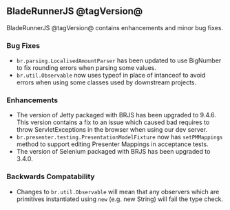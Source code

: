 ## BladeRunnerJS @tagVersion@

BladeRunnerJS @tagVersion@ contains enhancements and minor bug fixes.

### Bug Fixes

- `br.parsing.LocalisedAmountParser` has been updated to use BigNumber to fix rounding errors when parsing some values.
- `br.util.Observable` now uses typeof in place of intanceof to avoid errors when using some classes used by downstream projects.

### Enhancements

- The version of Jetty packaged with BRJS has been upgraded to 9.4.6. This version contains a fix to an issue which caused bad requires to throw ServletExceptions in the browser when using our dev server.
- `br.presenter.testing.PresentationModelFixture` now has `setPMMappings` method to support editing Presenter Mappings in acceptance tests.
- The version of Selenium packaged with BRJS has been upgraded to 3.4.0.

### Backwards Compatability

- Changes to `br.util.Observable` will mean that any observers which are primitives instantiated using `new` (e.g. new String) will fail the type check.
